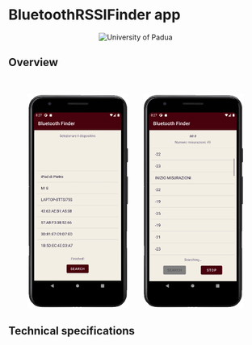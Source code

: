 # BluetoothRSSIFinder app

<p align="center">
    <img src="https://www.unidformazione.com/wp-content/uploads/2018/04/unipd-universita-di-padova.png" width="250" alt="University of Padua"/>
</p>

## Overview

&nbsp;
<p align="center">
    <a href="https://github.com/pietrovalente/BluetoothRSSIFinder-app-thesis/blob/main/images/home.png"><img src="https://github.com/pietrovalente/BluetoothRSSIFinder-app-thesis/blob/main/images/home.png" alt="" width="200px"></a>
    &nbsp;
    &nbsp;
    &nbsp;
        <a href="https://github.com/pietrovalente/BluetoothRSSIFinder-app-thesis/blob/main/images/measurements.png"><img src="https://github.com/pietrovalente/BluetoothRSSIFinder-app-thesis/blob/main/images/measurements.png" alt="" width="200px"></a>
</p>

## Technical specifications
